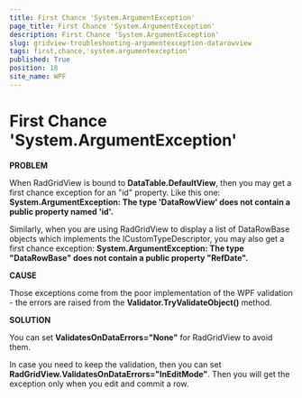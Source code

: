```yaml
---
title: First Chance 'System.ArgumentException'
page_title: First Chance 'System.ArgumentException'
description: First Chance 'System.ArgumentException'
slug: gridview-troubleshooting-argumentexception-datarowview
tags: first,chance,'system.argumentexception'
published: True
position: 18
site_name: WPF
---
```


# First Chance 'System.ArgumentException'

__PROBLEM__

When RadGridView is bound to __DataTable.DefaultView__, then you may get a first chance exception for an "id" property. Like this one: __System.ArgumentException: The type 'DataRowView' does not contain a public property named 'id'.__

Similarly, when you are using RadGridView to display a list of DataRowBase objects which implements the ICustomTypeDescriptor, you may also get a first chance exception: __System.ArgumentException: The type "DataRowBase" does not contain a public property "RefDate".__

__CAUSE__

Those exceptions come from the poor implementation of the WPF validation - the errors are raised from the __Validator.TryValidateObject()__ method.
        
__SOLUTION__

You can set __ValidatesOnDataErrors="None"__ for RadGridView to avoid them.
        
In case you need to keep the validation, then you can set __RadGridView.ValidatesOnDataErrors="InEditMode"__. Then you will get the exception only when you edit and commit a row.
        
